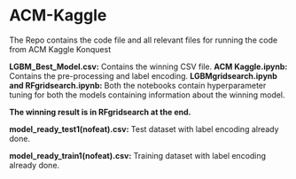 # ACM-Kaggle
The Repo contains the code file and all relevant files for running the code from ACM Kaggle Konquest

**LGBM_Best_Model.csv:** Contains the winning CSV file.
**ACM Kaggle.ipynb:** Contains the pre-processing and label encoding.
**LGBMgridsearch.ipynb and RFgridsearch.ipynb:** Both the notebooks contain hyperparameter tuning for both the models containing information about the winning model. 

**The winning result is in RFgridsearch at the end.**

**model_ready_test1(nofeat).csv:**  Test dataset with label encoding already done.

**model_ready_train1(nofeat).csv:** Training dataset with label encoding already done.


